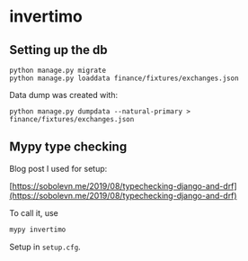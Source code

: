 # invertimo


## Setting up the db

```
python manage.py migrate
python manage.py loaddata finance/fixtures/exchanges.json
```

Data dump was created with:

```
python manage.py dumpdata --natural-primary > finance/fixtures/exchanges.json
```

## Mypy type checking

Blog post I used for setup:

[https://sobolevn.me/2019/08/typechecking-django-and-drf](https://sobolevn.me/2019/08/typechecking-django-and-drf)

To call it, use

```bash
mypy invertimo
```

Setup in `setup.cfg`.
